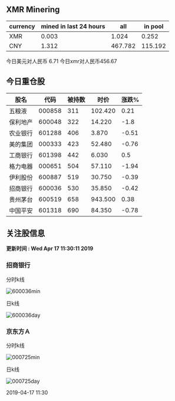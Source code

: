 ## XMR Minering

|currency|mined in last 24 hours|all|in pool|
|---|---|---|---|
|XMR|0.003|1.024|0.252|
|CNY|1.312|467.782|115.192|

今日美元对人民币 6.71	今日xmr对人民币456.67


## 今日重仓股 

|股名|代码|被持数|时价|涨跌%|
|---|---|---|---|---|
|五粮液|000858|311|102.420|0.21|
|保利地产|600048|322|14.220|-1.8|
|农业银行|601288|406|3.870|-0.51|
|美的集团|000333|423|52.480|-0.76|
|工商银行|601398|442|6.030|0.5|
|格力电器|000651|504|57.110|-1.94|
|伊利股份|600887|519|30.750|-0.39|
|招商银行|600036|530|35.850|-0.42|
|贵州茅台|600519|658|943.500|0.38|
|中国平安|601318|690|84.350|-0.78|

## 关注股信息
**更新时间 : Wed Apr 17 11:30:11 2019**
### 招商银行 
分时k线

![600036min](http://image.sinajs.cn/newchart/min/n/sh600036.gif)

日k线

![600036day](http://image.sinajs.cn/newchart/daily/n/sh600036.gif)

### 京东方Ａ 
分时k线

![000725min](http://image.sinajs.cn/newchart/min/n/sz000725.gif)

日k线

![000725day](http://image.sinajs.cn/newchart/daily/n/sz000725.gif)

2019-04-17 11:30
